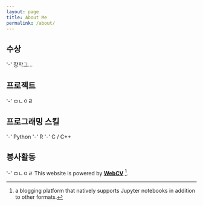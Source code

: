 ```yaml
---
layout: page
title: About Me
permalink: /about/
---
```


## 수상
'-' 장학그...

## 프로젝트
'-' ㅁㄴㅇㄹ

## 프로그래밍 스킬
'-' Python
'-' R
'-' C / C++

## 봉사활동
'-' ㅁㄴㅇㄹ
This website is powered by **[WebCV](https://star77sa.github.io/)** [^1].



[^1]:a blogging platform that natively supports Jupyter notebooks in addition to other formats.
